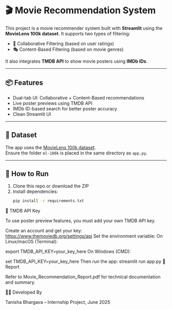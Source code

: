 # 🎬 Movie Recommendation System

This project is a movie recommender system built with **Streamlit** using the **MovieLens 100k dataset**. It supports two types of filtering:

- 🔁 Collaborative Filtering (based on user ratings)
- 🎭 Content-Based Filtering (based on movie genres)

It also integrates **TMDB API** to show movie posters using **IMDb IDs**.

---

## 📦 Features
- Dual-tab UI: Collaborative + Content-Based recommendations
- Live poster previews using TMDB API
- IMDb ID-based search for better poster accuracy
- Clean Streamlit UI

---

## 📂 Dataset
The app uses the [MovieLens 100k dataset](https://grouplens.org/datasets/movielens/100k/).  
Ensure the folder `ml-100k` is placed in the same directory as `app.py`.

---

## 🚀 How to Run

1. Clone this repo or download the ZIP  
2. Install dependencies:
   ```bash
   pip install -r requirements.txt
🔐 TMDB API Key

To use poster preview features, you must add your own TMDB API key.

Create an account and get your key: https://www.themoviedb.org/settings/api
Set the environment variable:
On Linux/macOS (Terminal):

export TMDB_API_KEY=your_key_here
On Windows (CMD):

set TMDB_API_KEY=your_key_here
Then run the app:
streamlit run app.py
📄 Report

Refer to Movie_Recommendation_Report.pdf for technical documentation and summary.

👨‍💻 Developed By

Tanisha Bhargava – Internship Project, June 2025

